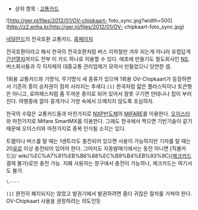   * 상위 항목 : [교통카드](%EA%B5%90%ED%86%B5%EC%B9%B4%EB%93%9C.md)  

![http://ger.nl/files/2012/01/OV-chipkaart-
foto_sync.jpg?width=500](http://z2.enha.kr/http://ger.nl/files/2012/01/OV-
chipkaart-foto_sync.jpg)

[네덜란드](%EB%84%A4%EB%8D%9C%EB%9E%80%EB%93%9C.md)의 전국호환 교통카드.
[홈페이지](http://www.ov-chipkaart.nl/)

전국호환이라고 해서 한국의 전국호환처럼 버스 지하철만 겨우 되는게 아니라 유럽답게 [간선열차](NS.md)까지도 전부 이 카드 하나로
이용할 수 있다. 애초에 만들기도 철도회사인 [NS](NS.md), 버스회사들과 각 지자체의 대중교통 관리업체가 모여서 만들었으니
당연한 셈.

1회용 교통카드와 기명식, 무기명식 세 종류가 있으며 1회용 OV-Chipkaart가 등장하면서 기존의 종이 승차권이 점차 사라지는
추세다.`[1]` 한국처럼 얇은 플라스틱이나 토큰형은 아니고, 로마패스처럼 좀 두꺼운 종이로 되어 있어서 잘못 구기면 안테나나 칩이
부러진다. 여행중에 깔아 뭉개거나 가방 속에서 으깨지지 않도록 조심하자.

한국의 수많은 교통카드들과 마찬가지로 [NXP반도체](NXP%EB%B0%98%EB%8F%84%EC%B2%B4.md)의
[MIFARE](MIFARE.md)를 이용한다.
[오이스터](%EC%98%A4%EC%9D%B4%EC%8A%A4%ED%84%B0.md)와 마찬가지로 Mifare SmartMX를
이용한다. 그래도 한국에서 찍으면 기반기술이 같기 때문에 오이스터와 마찬가지로 중복 인식될 소지는 있다.

트램이나 버스를 탈 때는 1센트라도 충전되어 있으면 사용이 가능하지만 기차를 탈 때는
20[유로](%EC%9C%A0%EB%A1%9C.md) 이상 충전되어 있어야 한다. 그마저도 자동발매기에서는 동전 아니면 [직불카드](/
wiki/%EC%A7%81%EB%B6%88%EC%B9%B4%EB%93%9C)([체크카드](%EC%B2%B4%ED%81%AC%EC%B9%B4%EB%93%9C.md) 결제 불가)로만 충전 가능. 지폐 사용자는 창구에서 충전이 가능하나, 체크카드는 여기서도 불가.

`\----`

`[1]` 완전히 폐지되지는 않았고 발권기에서 발권하려면 좀더 귀찮은 절차를 거쳐야 한다. OV-Chipkaart 사용을 권장하려는 의도인듯

